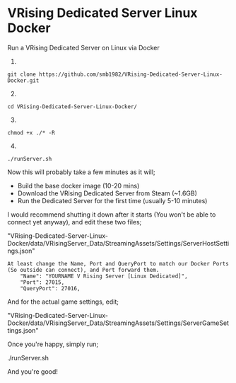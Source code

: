 # VRising Dedicated Server Linux Docker
Run a VRising Dedicated Server on Linux via Docker

1.  
```
git clone https://github.com/smb1982/VRising-Dedicated-Server-Linux-Docker.git
```
2.  
```
cd VRising-Dedicated-Server-Linux-Docker/
```
3.
```
chmod +x ./* -R
```
4. 
```
./runServer.sh
```

Now this will probably take a few minutes as it will;

  * Build the base docker image (10-20 mins)
  * Download the VRising Dedicated Server from Steam (~1.6GB)
  * Run the Dedicated Server for the first time (usually 5-10 minutes)

I would recommend shutting it down after it starts (You won't be able to connect yet anyway), and edit these two files;

"VRising-Dedicated-Server-Linux-Docker/data/VRisingServer_Data/StreamingAssets/Settings/ServerHostSettings.json"

    At least change the Name, Port and QueryPort to match our Docker Ports (So outside can connect), and Port forward them.
        "Name": "YOURNAME V Rising Server [Linux Dedicated]",
        "Port": 27015,
        "QueryPort": 27016,
        
 And for the actual game settings, edit;
 
 "VRising-Dedicated-Server-Linux-Docker/data/VRisingServer_Data/StreamingAssets/Settings/ServerGameSettings.json"

 Once you're happy, simply run;
 
 ./runServer.sh
 
 And you're good!
